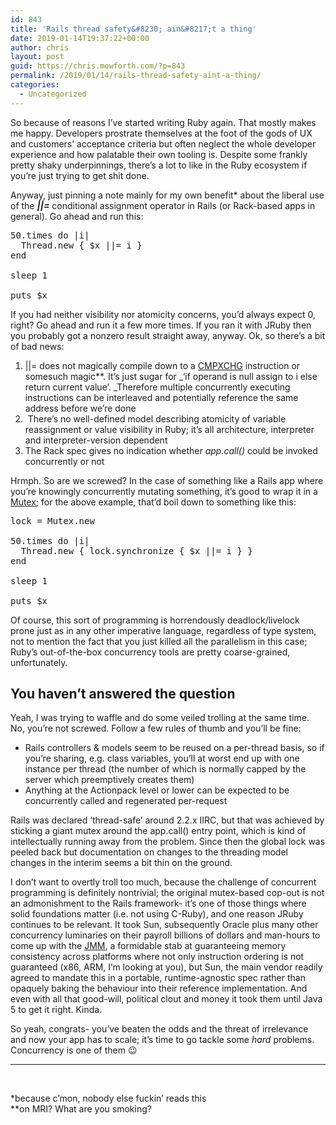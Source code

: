```yaml
---
id: 843
title: 'Rails thread safety&#8230; ain&#8217;t a thing'
date: 2019-01-14T19:37:22+00:00
author: chris
layout: post
guid: https://chris.mowforth.com/?p=843
permalink: /2019/01/14/rails-thread-safety-aint-a-thing/
categories:
  - Uncategorized
---
```

So because of reasons I&#8217;ve started writing Ruby again. That mostly makes me happy. Developers prostrate themselves at the foot of the gods of UX and customers&#8217; acceptance criteria but often neglect the whole developer experience and how palatable their own tooling is. Despite some frankly pretty shaky underpinnings, there&#8217;s a lot to like in the Ruby ecosystem if you&#8217;re just trying to get shit done.

Anyway, just pinning a note mainly for my own benefit* about the liberal use of the **_||=_** conditional assignment operator in Rails (or Rack-based apps in general). Go ahead and run this:

<pre>50.times do |i|
  Thread.new { $x ||= i }
end

sleep 1

puts $x</pre>

If you had neither visibility nor atomicity concerns, you&#8217;d always expect 0, right? Go ahead and run it a few more times. If you ran it with JRuby then you probably got a nonzero result straight away, anyway. Ok, so there&#8217;s a bit of bad news:

  1. ||= does not magically compile down to a <a href="https://www.felixcloutier.com/x86/cmpxchg" target="_blank">CMPXCHG</a> instruction or somesuch magic**. It&#8217;s just sugar for _&#8216;if operand is null assign to i else return current value&#8217;. _Therefore multiple concurrently executing instructions can be interleaved and potentially reference the same address before we&#8217;re done
  2.  There&#8217;s no well-defined model describing atomicity of variable reassignment or value visibility in Ruby; it&#8217;s all architecture, interpreter and interpreter-version dependent
  3. The Rack spec gives no indication whether _app.call()_ could be invoked concurrently or not

Hrmph. So are we screwed? In the case of something like a Rails app where you&#8217;re knowingly concurrently mutating something, it&#8217;s good to wrap it in a <a href="https://ruby-doc.org/core-2.5.0/Mutex.html" target="_blank">Mutex</a>; for the above example, that&#8217;d boil down to something like this:

<pre>lock = Mutex.new

50.times do |i|
  Thread.new { lock.synchronize { $x ||= i } }
end

sleep 1

puts $x</pre>

Of course, this sort of programming is horrendously deadlock/livelock prone just as in any other imperative language, regardless of type system, not to mention the fact that you just killed all the parallelism in this case; Ruby&#8217;s out-of-the-box concurrency tools are pretty coarse-grained, unfortunately.

## You haven&#8217;t answered the question

Yeah, I was trying to waffle and do some veiled trolling at the same time. No, you&#8217;re not screwed. Follow a few rules of thumb and you&#8217;ll be fine:

  * Rails controllers & models seem to be reused on a per-thread basis, so if you&#8217;re sharing, e.g. class variables, you&#8217;ll at worst end up with one instance per thread (the number of which is normally capped by the server which preemptively creates them)
  * Anything at the Actionpack level or lower can be expected to be concurrently called and regenerated per-request

Rails was declared &#8216;thread-safe&#8217; around 2.2.x IIRC, but that was achieved by sticking a giant mutex around the app.call() entry point, which is kind of intellectually running away from the problem. Since then the global lock was peeled back but documentation on changes to the threading model changes in the interim seems a bit thin on the ground.

I don&#8217;t want to overtly troll too much, because the challenge of concurrent programming is definitely nontrivial; the original mutex-based cop-out is not an admonishment to the Rails framework- it&#8217;s one of those things where solid foundations matter (i.e. not using C-Ruby), and one reason JRuby continues to be relevant. It took Sun, subsequently Oracle plus many other concurrency luminaries on their payroll billions of dollars and man-hours to come up with the <a href="http://www.cs.umd.edu/users/pugh/java/memoryModel/" target="_blank">JMM</a>, a formidable stab at guaranteeing memory consistency across platforms where not only instruction ordering is not guaranteed (x86, ARM, I&#8217;m looking at you), but Sun, the main vendor readily agreed to mandate this in a portable, runtime-agnostic spec rather than opaquely baking the behaviour into their reference implementation. And even with all that good-will, political clout and money it took them until Java 5 to get it right. Kinda.

So yeah, congrats- you&#8217;ve beaten the odds and the threat of irrelevance and now your app has to scale; it&#8217;s time to go tackle some _hard_ problems. Concurrency is one of them 😉

* * *

&nbsp;

*because c&#8217;mon, nobody else fuckin&#8217; reads this  
**on MRI? What are you smoking?